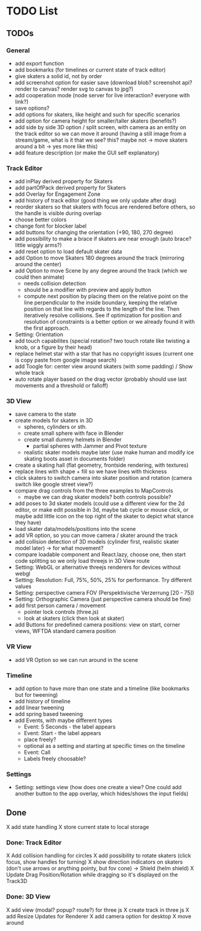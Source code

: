 # TODO List

## TODOs

### General

- add export function
- add bookmarks (for timelines or current state of track editor)
- give skaters a solid id, not by order
- add screenshot option for easier save (download blob? screenshot api? render to canvas? render svg to canvas to jpg?)
- add cooperation mode (node server for live interaction? everyone with link?)
- save options?
- add options for skaters, like height and such for specific scenarios
- add option for camera height for smaller/taller skaters (benefits?)
- add side by side 3D option / split screen, with camera as an entity on the track editor so we can move it around (having a still image from a stream/game, what is it that we see? this? maybe not -> move skaters around a bit -> yes more like this)
- add feature description (or make the GUI self explanatory)

### Track Editor

- add inPlay derived property for Skaters
- add partOfPack derived property for Skaters
- add Overlay for Engagement Zone
- add history of track editor (good thing we only update after drag)
- reorder skaters so that skaters with focus are rendered before others, so the handle is visible during overlap
- choose better colors
- change font for blocker label
- add buttons for changing the orientation (+90, 180, 270 degree)
- add possibility to make a brace if skaters are near enough (auto brace? little wiggly arms?)
- add reset option to load default skater data
- add Option to move Skaters 180 degrees around the track (mirroring around the center)
- add Option to move Scene by any degree around the track (which we could then animate)
  - needs collision detection
  - should be a modifier with preview and apply button
  - compute next position by placing them on the relative point on the line perpendicular to the inside boundary, keeping the relative position on that line with regards to the length of the line. Then iteratively resolve collisions. See if optimization for position and resolution of constraints is a better option or we already found it with the first approach.
- Setting: Orientation
- add touch capabilites (special rotation? two touch rotate like twisting a knob, or a figure by their head)
- replace helmet star with a star that has no copyright issues (current one is copy paste from google image search)
- add Toogle for: center view around skaters (with some padding) / Show whole track
- auto rotate player based on the drag vector (probably should use last movements and a threshold or falloff)

### 3D View

- save camera to the state
- create models for skaters in 3D
  - spheres, cylinders or sth.
  - create small sphere with face in Blender
  - create small dummy helmets in Blender
    - partial spheres with Jammer and Pivot texture
  - realistic skater models maybe later (use make human and modify ice skating boots asset in documents folder)
- create a skating hall (flat geometry, frontside rendering, with textures)
- replace lines with shape + fill so we have lines with thickness
- click skaters to switch camera into skater position and rotation (camera switch like google street view?)
- compare drag controls from the three examples to MapControls
  - maybe we can drag skater models? both controls possible?
- add poses to 3d skater models (could use a different view for the 2d editor, or make edit possible in 3d, maybe tab cycle or mouse click, or maybe add little icon on the top right of the skater to depict what stance they have)
- load skater data/models/positions into the scene
- add VR option, so you can move camera / skater around the track
- add collision detection of 3D models (cylinder first, realistic skater model later) -> for what movement?
- compare loadable component and React.lazy, choose one, then start code splitting so we only load threejs in 3D View route
- Setting: WebGL or alternative threejs renderers for devices without webgl
- Setting: Resolution: Full, 75%, 50%, 25% for performance. Try different values
- Setting: perspective camera FOV (Perspektivische Verzerrung [20 - 75])
- Setting: Orthographic Camera (just perspective camera should be fine)
- add first person camera / movement
  - pointer lock controls (three.js)
  - look at skaters (click then look at skater)
- add Buttons for predefined camera positions: view on start, corner views, WFTDA standard camera position

### VR View

- add VR Option so we can run around in the scene

### Timeline

- add option to have more than one state and a timeline (like bookmarks but for tweening)
- add history of timeline
- add linear tweening
- add spring based tweening
- add Events, with maybe different types
  - Event: 5 Seconds - the label appears
  - Event: Start - the label appears
  - place freely?
  - optional as a setting and starting at specific times on the timeline
  - Event: Call
  - Labels freely choosable?

### Settings

- Setting: settings view (how does one create a view? One could add another button to the app overlay, which hides/shows the input fields)

## Done

X add state handling
X store current state to local storage

### Done: Track Editor

X Add collision handling for circles
X add possibility to rotate skaters (click focus, show handles for turning)
X show direction indicators on skaters (don't use arrows or anything pointy, but fov cone) -> Shield (helm shield)
X Update Drag Position/Rotation while dragging so it's displayed on the Track3D

### Done: 3D View

X add view (modal? popup? route?) for three js
X create track in three js
X add Resize Updates for Renderer
X add camera option for desktop
  X move around

